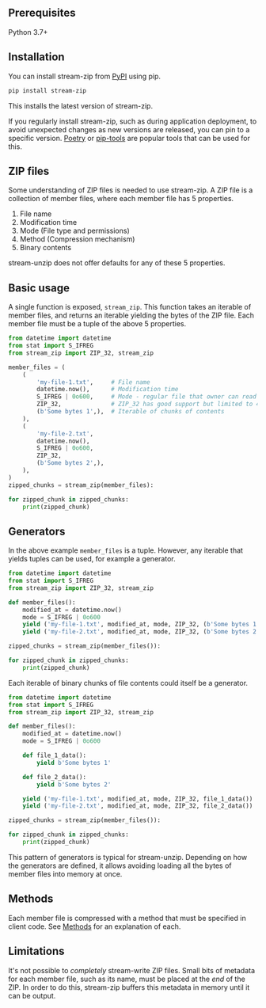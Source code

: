 ## Prerequisites

Python 3.7+


## Installation

You can install stream-zip from [PyPI](https://pypi.org/project/stream-zip/) using pip.

```bash
pip install stream-zip
```

This installs the latest version of stream-zip.

If you regularly install stream-zip, such as during application deployment, to avoid unexpected changes as new versions are released, you can pin to a specific version. [Poetry](https://python-poetry.org/) or [pip-tools](https://pip-tools.readthedocs.io/en/latest/) are popular tools that can be used for this.


## ZIP files

Some understanding of ZIP files is needed to use stream-zip. A ZIP file is a collection of member files, where each member file has 5 properties.

1. File name
2. Modification time
3. Mode (File type and permissions)
4. Method (Compression mechanism)
5. Binary contents

stream-unzip does not offer defaults for any of these 5 properties.


## Basic usage

A single function is exposed, `stream_zip`. This function takes an iterable of member files, and returns an iterable yielding the bytes of the ZIP file. Each member file must be a tuple of the above 5 properties.

```python
from datetime import datetime
from stat import S_IFREG
from stream_zip import ZIP_32, stream_zip

member_files = (
    (
        'my-file-1.txt',     # File name
        datetime.now(),      # Modification time
        S_IFREG | 0o600,     # Mode - regular file that owner can read and write
        ZIP_32,              # ZIP_32 has good support but limited to 4GiB
        (b'Some bytes 1',),  # Iterable of chunks of contents
    ),
    (
        'my-file-2.txt',
        datetime.now(),
        S_IFREG | 0o600,
        ZIP_32,
        (b'Some bytes 2',),
    ),
)
zipped_chunks = stream_zip(member_files):

for zipped_chunk in zipped_chunks:
    print(zipped_chunk)
```

## Generators

In the above example `member_files` is a tuple. However, any iterable that yields tuples can be used, for example a generator.

```python
from datetime import datetime
from stat import S_IFREG
from stream_zip import ZIP_32, stream_zip

def member_files():
    modified_at = datetime.now()
    mode = S_IFREG | 0o600
    yield ('my-file-1.txt', modified_at, mode, ZIP_32, (b'Some bytes 1',))
    yield ('my-file-2.txt', modified_at, mode, ZIP_32, (b'Some bytes 2',))

zipped_chunks = stream_zip(member_files()):

for zipped_chunk in zipped_chunks:
    print(zipped_chunk)
```

Each iterable of binary chunks of file contents could itself be a generator.

```python
from datetime import datetime
from stat import S_IFREG
from stream_zip import ZIP_32, stream_zip

def member_files():
    modified_at = datetime.now()
    mode = S_IFREG | 0o600

    def file_1_data():
        yield b'Some bytes 1'

    def file_2_data():
        yield b'Some bytes 2'

    yield ('my-file-1.txt', modified_at, mode, ZIP_32, file_1_data())
    yield ('my-file-2.txt', modified_at, mode, ZIP_32, file_2_data())

zipped_chunks = stream_zip(member_files()):

for zipped_chunk in zipped_chunks:
    print(zipped_chunk)
```

This pattern of generators is typical for stream-unzip. Depending on how the generators are defined, it allows avoiding loading all the bytes of member files into memory at once.


## Methods

Each member file is compressed with a method that must be specified in client code. See [Methods](methods.md) for an explanation of each.


## Limitations

It's not possible to _completely_ stream-write ZIP files. Small bits of metadata for each member file, such as its name, must be placed at the _end_ of the ZIP. In order to do this, stream-zip buffers this metadata in memory until it can be output.

